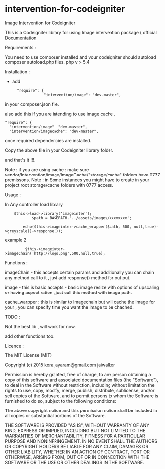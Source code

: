 # intervention-for-codeigniter
Image Intervention for Codeigniter

This is a Codeigniter library for using Image intervention package ( official [Documentation](http://image.intervention.io/getting_started/introduction) 

Requirements :

You need to use composer installed  and your codeigniter should autoload  composer autoload.php files.
php v > 5.4

Installation :

- add 
 
        "require": {
                    "intervention/image": "dev-master",

 in your composer.json file.
 
 also add this if you are intending to use image cache . 
 
    "require": {
      "intervention/image": "dev-master",
      "intervention/imagecache": "dev-master",
      
      
once required dependencies are installed.

Copy the above file in your Codeigniter library folder.

and that's it !!!.

Note : if you are using cache : make sure vendor/Intervention/image/ImageCache/"storage/cache" folders have  0777 premissons.
Note : in Some instances  you  might have to create  in your project root  storage/cache folders with 0777 access.

Usage :

In Any controller load library 

        $this->load->library('imageinter');
		        $path = BASEPATH.'../assets/images/xxxxxxxx';
			
			echo($this->imageinter->cache_wrapper($path, 500, null,true)->greyscale()->response());
			
example 2 

             $this->imageinter->imageChain('http://logo.png',500,null,true);
    
Functions :

imageChain - this accepts certain params  and additionally  you can chain  any method call to it , just add response() method for out put.

image - this is basic accepts - basic  image resize with options of upscaling or having aspect ration  , just call this method with image path.

cache_warpper : this  is similar to Imagechain  but will cache the image for your , you can specify time you want the image to be chached.

TODO :

Not the best lib , will work for now.

add other functions too.


Licence :

The MIT License (MIT)

Copyright (c) 2015 <kora.jayaram@gmail.com> jaiwalker

Permission is hereby granted, free of charge, to any person obtaining a copy
of this software and associated documentation files (the "Software"), to deal
in the Software without restriction, including without limitation the rights
to use, copy, modify, merge, publish, distribute, sublicense, and/or sell
copies of the Software, and to permit persons to whom the Software is
furnished to do so, subject to the following conditions:

The above copyright notice and this permission notice shall be included in
all copies or substantial portions of the Software.

THE SOFTWARE IS PROVIDED "AS IS", WITHOUT WARRANTY OF ANY KIND, EXPRESS OR
IMPLIED, INCLUDING BUT NOT LIMITED TO THE WARRANTIES OF MERCHANTABILITY,
FITNESS FOR A PARTICULAR PURPOSE AND NONINFRINGEMENT. IN NO EVENT SHALL THE
AUTHORS OR COPYRIGHT HOLDERS BE LIABLE FOR ANY CLAIM, DAMAGES OR OTHER
LIABILITY, WHETHER IN AN ACTION OF CONTRACT, TORT OR OTHERWISE, ARISING FROM,
OUT OF OR IN CONNECTION WITH THE SOFTWARE OR THE USE OR OTHER DEALINGS IN
THE SOFTWARE.




    


